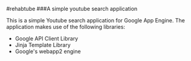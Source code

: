 #rehabtube
###A simple youtube search application

This is a simple Youtube search application for Google App Engine. The 
application makes use of the following libraries:
 - Google API Client Library
 - Jinja Template Library
 - Google's webapp2 engine  
 

